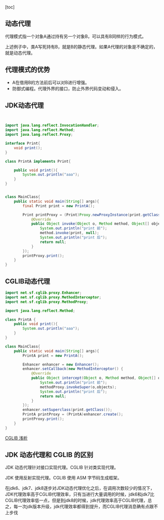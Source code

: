 [toc]

## 动态代理

代理模式指一个对象A通过持有另一个对象B，可以具有B同样的行为模式。

上述例子中，类A写死持有B，就是B的静态代理。如果A代理的对象是不确定的，就是动态代理。

## 代理模式的优势

- A在借用B的方法前后可以对B进行增强。
- 防御式编程。代理外界的接口，防止外界代码变动和侵入。

## JDK动态代理

```java


import java.lang.reflect.InvocationHandler;
import java.lang.reflect.Method;
import java.lang.reflect.Proxy;

interface Print{
    void print();
}

class PrintA implements Print{

    public void print(){
        System.out.println("aaa");
    }
}


class MainClass{
    public static void main(String[] args){
        final Print print = new PrintA();

        Print printProxy = (Print)Proxy.newProxyInstance(print.getClass().getClassLoader(), print.getClass().getInterfaces(), new InvocationHandler() {
            @Override
            public Object invoke(Object o, Method method, Object[] objects) throws Throwable {
                System.out.println("print 前");
                method.invoke(print, null);
                System.out.println("print 后");
                return null;
            }
        });
        printProxy.print();
    }
}
```



## CGLIB动态代理

```java
import net.sf.cglib.proxy.Enhancer;
import net.sf.cglib.proxy.MethodInterceptor;
import net.sf.cglib.proxy.MethodProxy;

import java.lang.reflect.Method;

class PrintA {
    public void print(){
        System.out.println("aaa");
    }
}

class MainClass{
    public static void main(String[] args){
        PrintA print = new PrintA();

        Enhancer enhancer = new Enhancer();
        enhancer.setCallback(new MethodInterceptor() {
            @Override
            public Object intercept(Object o, Method method, Object[] objects, MethodProxy methodProxy) throws Throwable {
                System.out.println("print 前");
                methodProxy.invokeSuper(o,objects);
                System.out.println("print 后");
                return null;
            }
        });
        enhancer.setSuperclass(print.getClass());
        PrintA printProxy = (PrintA)enhancer.create();
        printProxy.print();
    }
}
```

[CGLIB 浅析](https://www.cnblogs.com/mr-long/p/5889054.html)

## JDK 动态代理和 CGLIB 的区别

JDK 动态代理针对接口实现代理。CGLIB 针对类实现代理。

JDK 使用反射实现代理。CGLIB 使用 ASM 字节码生成框架。

在jdk6、jdk7、jdk8逐步对JDK动态代理优化之后，在调用次数较少的情况下，JDK代理效率高于CGLIB代理效率，只有当进行大量调用的时候，jdk6和jdk7比CGLIB代理效率低一点，但是到jdk8的时候，jdk代理效率高于CGLIB代理，总之，每一次jdk版本升级，jdk代理效率都得到提升，而CGLIB代理消息确有点跟不上步伐
